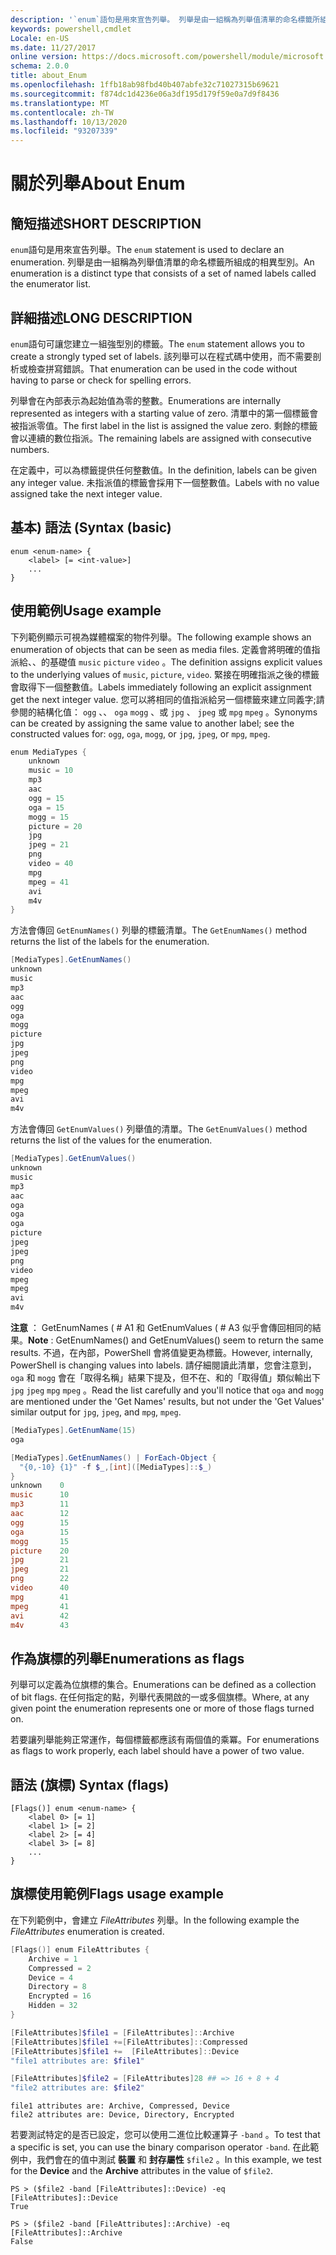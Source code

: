 ```yaml
---
description: '`enum`語句是用來宣告列舉。 列舉是由一組稱為列舉值清單的命名標籤所組成的相異型別。'
keywords: powershell,cmdlet
Locale: en-US
ms.date: 11/27/2017
online version: https://docs.microsoft.com/powershell/module/microsoft.powershell.core/about/about_enum?view=powershell-7.1&WT.mc_id=ps-gethelp
schema: 2.0.0
title: about_Enum
ms.openlocfilehash: 1ffb18ab98fbd40b407abfe32c71027315b69621
ms.sourcegitcommit: f874dc1d4236e06a3df195d179f59e0a7d9f8436
ms.translationtype: MT
ms.contentlocale: zh-TW
ms.lasthandoff: 10/13/2020
ms.locfileid: "93207339"
---
```

# <a name="about-enum"></a><span data-ttu-id="9f4f9-105">關於列舉</span><span class="sxs-lookup"><span data-stu-id="9f4f9-105">About Enum</span></span>

## <a name="short-description"></a><span data-ttu-id="9f4f9-106">簡短描述</span><span class="sxs-lookup"><span data-stu-id="9f4f9-106">SHORT DESCRIPTION</span></span>
<span data-ttu-id="9f4f9-107">`enum`語句是用來宣告列舉。</span><span class="sxs-lookup"><span data-stu-id="9f4f9-107">The `enum` statement is used to declare an enumeration.</span></span> <span data-ttu-id="9f4f9-108">列舉是由一組稱為列舉值清單的命名標籤所組成的相異型別。</span><span class="sxs-lookup"><span data-stu-id="9f4f9-108">An enumeration is a distinct type that consists of a set of named labels called the enumerator list.</span></span>

## <a name="long-description"></a><span data-ttu-id="9f4f9-109">詳細描述</span><span class="sxs-lookup"><span data-stu-id="9f4f9-109">LONG DESCRIPTION</span></span>

<span data-ttu-id="9f4f9-110">`enum`語句可讓您建立一組強型別的標籤。</span><span class="sxs-lookup"><span data-stu-id="9f4f9-110">The `enum` statement allows you to create a strongly typed set of labels.</span></span> <span data-ttu-id="9f4f9-111">該列舉可以在程式碼中使用，而不需要剖析或檢查拼寫錯誤。</span><span class="sxs-lookup"><span data-stu-id="9f4f9-111">That enumeration can be used in the code without having to parse or check for spelling errors.</span></span>

<span data-ttu-id="9f4f9-112">列舉會在內部表示為起始值為零的整數。</span><span class="sxs-lookup"><span data-stu-id="9f4f9-112">Enumerations are internally represented as integers with a starting value of zero.</span></span> <span data-ttu-id="9f4f9-113">清單中的第一個標籤會被指派零值。</span><span class="sxs-lookup"><span data-stu-id="9f4f9-113">The first label in the list is assigned the value zero.</span></span> <span data-ttu-id="9f4f9-114">剩餘的標籤會以連續的數位指派。</span><span class="sxs-lookup"><span data-stu-id="9f4f9-114">The remaining labels are assigned with consecutive numbers.</span></span>

<span data-ttu-id="9f4f9-115">在定義中，可以為標籤提供任何整數值。</span><span class="sxs-lookup"><span data-stu-id="9f4f9-115">In the definition, labels can be given any integer value.</span></span> <span data-ttu-id="9f4f9-116">未指派值的標籤會採用下一個整數值。</span><span class="sxs-lookup"><span data-stu-id="9f4f9-116">Labels with no value assigned take the next integer value.</span></span>

## <a name="syntax-basic"></a><span data-ttu-id="9f4f9-117">基本) 語法 (</span><span class="sxs-lookup"><span data-stu-id="9f4f9-117">Syntax (basic)</span></span>

```syntax
enum <enum-name> {
    <label> [= <int-value>]
    ...
}
```

## <a name="usage-example"></a><span data-ttu-id="9f4f9-118">使用範例</span><span class="sxs-lookup"><span data-stu-id="9f4f9-118">Usage example</span></span>

<span data-ttu-id="9f4f9-119">下列範例顯示可視為媒體檔案的物件列舉。</span><span class="sxs-lookup"><span data-stu-id="9f4f9-119">The following example shows an enumeration of objects that can be seen as media files.</span></span> <span data-ttu-id="9f4f9-120">定義會將明確的值指派給、、的基礎值 `music` `picture` `video` 。</span><span class="sxs-lookup"><span data-stu-id="9f4f9-120">The definition assigns explicit values to the underlying values of `music`, `picture`, `video`.</span></span> <span data-ttu-id="9f4f9-121">緊接在明確指派之後的標籤會取得下一個整數值。</span><span class="sxs-lookup"><span data-stu-id="9f4f9-121">Labels immediately following an explicit assignment get the next integer value.</span></span> <span data-ttu-id="9f4f9-122">您可以將相同的值指派給另一個標籤來建立同義字;請參閱的結構化值： `ogg` 、、 `oga` `mogg` 、或 `jpg` 、 `jpeg` 或 `mpg` `mpeg` 。</span><span class="sxs-lookup"><span data-stu-id="9f4f9-122">Synonyms can be created by assigning the same value to another label; see the constructed values for: `ogg`, `oga`, `mogg`, or `jpg`, `jpeg`, or `mpg`, `mpeg`.</span></span>

```powershell
enum MediaTypes {
    unknown
    music = 10
    mp3
    aac
    ogg = 15
    oga = 15
    mogg = 15
    picture = 20
    jpg
    jpeg = 21
    png
    video = 40
    mpg
    mpeg = 41
    avi
    m4v
}
```

<span data-ttu-id="9f4f9-123">方法會傳回 `GetEnumNames()` 列舉的標籤清單。</span><span class="sxs-lookup"><span data-stu-id="9f4f9-123">The `GetEnumNames()` method returns the list of the labels for the enumeration.</span></span>

```powershell
[MediaTypes].GetEnumNames()
unknown
music
mp3
aac
ogg
oga
mogg
picture
jpg
jpeg
png
video
mpg
mpeg
avi
m4v
```

<span data-ttu-id="9f4f9-124">方法會傳回 `GetEnumValues()` 列舉值的清單。</span><span class="sxs-lookup"><span data-stu-id="9f4f9-124">The `GetEnumValues()` method returns the list of the values for the enumeration.</span></span>

```powershell
[MediaTypes].GetEnumValues()
unknown
music
mp3
aac
oga
oga
oga
picture
jpeg
jpeg
png
video
mpeg
mpeg
avi
m4v
```

<span data-ttu-id="9f4f9-125">**注意** ： GetEnumNames ( # A1 和 GetEnumValues ( # A3 似乎會傳回相同的結果。</span><span class="sxs-lookup"><span data-stu-id="9f4f9-125">**Note** : GetEnumNames() and GetEnumValues() seem to return the same results.</span></span>
<span data-ttu-id="9f4f9-126">不過，在內部，PowerShell 會將值變更為標籤。</span><span class="sxs-lookup"><span data-stu-id="9f4f9-126">However, internally, PowerShell is changing values into labels.</span></span> <span data-ttu-id="9f4f9-127">請仔細閱讀此清單，您會注意到， `oga` 和 `mogg` 會在「取得名稱」結果下提及，但不在、和的「取得值」類似輸出下 `jpg` `jpeg` `mpg` `mpeg` 。</span><span class="sxs-lookup"><span data-stu-id="9f4f9-127">Read the list carefully and you'll notice that `oga` and `mogg` are mentioned under the 'Get Names' results, but not under the 'Get Values' similar output for `jpg`, `jpeg`, and `mpg`, `mpeg`.</span></span>

```powershell
[MediaTypes].GetEnumName(15)
oga

[MediaTypes].GetEnumNames() | ForEach-Object {
  "{0,-10} {1}" -f $_,[int]([MediaTypes]::$_)
}
unknown    0
music      10
mp3        11
aac        12
ogg        15
oga        15
mogg       15
picture    20
jpg        21
jpeg       21
png        22
video      40
mpg        41
mpeg       41
avi        42
m4v        43
```

## <a name="enumerations-as-flags"></a><span data-ttu-id="9f4f9-128">作為旗標的列舉</span><span class="sxs-lookup"><span data-stu-id="9f4f9-128">Enumerations as flags</span></span>

<span data-ttu-id="9f4f9-129">列舉可以定義為位旗標的集合。</span><span class="sxs-lookup"><span data-stu-id="9f4f9-129">Enumerations can be defined as a collection of bit flags.</span></span>
<span data-ttu-id="9f4f9-130">在任何指定的點，列舉代表開啟的一或多個旗標。</span><span class="sxs-lookup"><span data-stu-id="9f4f9-130">Where, at any given point the enumeration represents one or more of those flags turned on.</span></span>

<span data-ttu-id="9f4f9-131">若要讓列舉能夠正常運作，每個標籤都應該有兩個值的乘冪。</span><span class="sxs-lookup"><span data-stu-id="9f4f9-131">For enumerations as flags to work properly, each label should have a power of two value.</span></span>

## <a name="syntax-flags"></a><span data-ttu-id="9f4f9-132">語法 (旗標) </span><span class="sxs-lookup"><span data-stu-id="9f4f9-132">Syntax (flags)</span></span>

```syntax
[Flags()] enum <enum-name> {
    <label 0> [= 1]
    <label 1> [= 2]
    <label 2> [= 4]
    <label 3> [= 8]
    ...
}
```

## <a name="flags-usage-example"></a><span data-ttu-id="9f4f9-133">旗標使用範例</span><span class="sxs-lookup"><span data-stu-id="9f4f9-133">Flags usage example</span></span>

<span data-ttu-id="9f4f9-134">在下列範例中，會建立 *FileAttributes* 列舉。</span><span class="sxs-lookup"><span data-stu-id="9f4f9-134">In the following example the *FileAttributes* enumeration is created.</span></span>

```powershell
[Flags()] enum FileAttributes {
    Archive = 1
    Compressed = 2
    Device = 4
    Directory = 8
    Encrypted = 16
    Hidden = 32
}

[FileAttributes]$file1 = [FileAttributes]::Archive
[FileAttributes]$file1 +=[FileAttributes]::Compressed
[FileAttributes]$file1 +=  [FileAttributes]::Device
"file1 attributes are: $file1"

[FileAttributes]$file2 = [FileAttributes]28 ## => 16 + 8 + 4
"file2 attributes are: $file2"
```

```output
file1 attributes are: Archive, Compressed, Device
file2 attributes are: Device, Directory, Encrypted
```

<span data-ttu-id="9f4f9-135">若要測試特定的是否已設定，您可以使用二進位比較運算子 `-band` 。</span><span class="sxs-lookup"><span data-stu-id="9f4f9-135">To test that a specific is set, you can use the binary comparison operator `-band`.</span></span> <span data-ttu-id="9f4f9-136">在此範例中，我們會在的值中測試 **裝置** 和 **封存屬性** `$file2` 。</span><span class="sxs-lookup"><span data-stu-id="9f4f9-136">In this example, we test for the **Device** and the **Archive** attributes in the value of `$file2`.</span></span>

```
PS > ($file2 -band [FileAttributes]::Device) -eq [FileAttributes]::Device
True

PS > ($file2 -band [FileAttributes]::Archive) -eq [FileAttributes]::Archive
False
```

